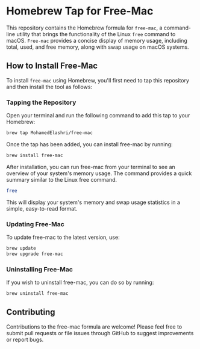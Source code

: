 # Homebrew Tap for Free-Mac

This repository contains the Homebrew formula for `free-mac`, a command-line utility that brings the functionality of the Linux `free` command to macOS. `Free-mac` provides a concise display of memory usage, including total, used, and free memory, along with swap usage on macOS systems.

## How to Install Free-Mac

To install `free-mac` using Homebrew, you'll first need to tap this repository and then install the tool as follows:

### Tapping the Repository

Open your terminal and run the following command to add this tap to your Homebrew:

```bash
brew tap MohamedElashri/free-mac
```

Once the tap has been added, you can install free-mac by running:

```bash
brew install free-mac
```

After installation, you can run free-mac from your terminal to see an overview of your system's memory usage. The command provides a quick summary similar to the Linux free command.

```bash
free
```
This will display your system's memory and swap usage statistics in a simple, easy-to-read format.


### Updating Free-Mac

To update free-mac to the latest version, use:

```bash
brew update
brew upgrade free-mac
```

### Uninstalling Free-Mac

If you wish to uninstall free-mac, you can do so by running:


```bash
brew uninstall free-mac
```

## Contributing

Contributions to the free-mac formula are welcome! Please feel free to submit pull requests or file issues through GitHub to suggest improvements or report bugs.


